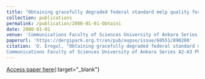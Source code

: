 ```yaml
---
title: "Obtaining gracefully degraded federal standard melp quality for military and civil applications"
collection: publications
permalink: /publication/2000-01-01-Obtaini
date: 2000-01-01
venue: 'Communications Faculty of Sciences University of Ankara Series A2-A3 Physical Sciences and Engineering'
paperurl: 'https://dergipark.org.tr/en/pub/aupse/issue/60551/890200'
citation: 'O. Erogul, "Obtaining gracefully degraded federal standard melp quality for military and civil applications"
Communications Faculty of Sciences University of Ankara Series A2-A3 Physical Sciences and Engineering, (2000)'
---
```

[Access paper here](https://dergipark.org.tr/en/pub/aupse/issue/60551/890200){:target="_blank"}
